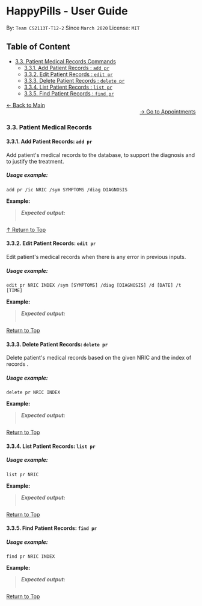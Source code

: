 # HappyPills - User Guide
By: `Team CS2113T-T12-2` Since `March 2020` License: `MIT`

## Table of Content
* [3.3. Patient Medical Records Commands](#33-patient-medical-information-commands)
    + [3.3.1. Add Patient Records : `add pr`](#321-add-patient-add-patient)
    + [3.3.2. Edit Patient Records : `edit pr`](#322-edit-patient-edit-patient)
    + [3.3.3. Delete Patient Records : `delete pr`](#323-delete-patient-delete-patient)
    + [3.3.4. List Patient Records : `list pr`](#324-list-all-patients-list-patient)
    + [3.3.5. Find Patient Records : `find pr`](#325-retrieve-a-patients-information-get-patient)
    
<div align="left"><a href="https://ay1920s2-cs2113t-t12-2.github.io/tp/UserGuide-Main.html"> &#8592; Back to Main </a></div>

<div align="right"><a href="https://ay1920s2-cs2113t-t12-2.github.io/tp/UserGuide-Appointment.html"> &#8594; Go to Appointments </a></div>

### 3.3. Patient Medical Records 

#### 3.3.1. Add Patient Records: `add pr`

Add patient's medical records to the database, to support the diagnosis and to justify the treatment.

##### Usage example:

    add pr /ic NRIC /sym SYMPTOMS /diag DIAGNOSIS
    
**Example:**

> ***Expected output:***
>
> ![]()
>

 [&#8593; Return to Top](#Table-of-Content)
 
#### 3.3.2. Edit Patient Records: `edit pr`

Edit patient's medical records when there is any error in previous inputs.

##### Usage example:

    edit pr NRIC INDEX /sym [SYMPTOMS] /diag [DIAGNOSIS] /d [DATE] /t [TIME]
    
**Example:**

> ***Expected output:***
>
> ![]()
>

 [Return to Top](#Table-of-Content)
 
#### 3.3.3. Delete Patient Records: `delete pr`

Delete patient's medical records based on the given NRIC and the index of records  . 

##### Usage example: 

    delete pr NRIC INDEX

**Example:**

> ***Expected output:***
>
> ![]()
>

 [Return to Top](#Table-of-Content)
 
#### 3.3.4. List Patient Records: `list pr`

##### Usage example:

    list pr NRIC

**Example:**

> ***Expected output:***
>
> ![]()
>

 [Return to Top](#Table-of-Content)
 
#### 3.3.5. Find Patient Records: `find pr`

##### Usage example:

    find pr NRIC INDEX

**Example:**

> ***Expected output:***
>
>
>![]()

 [Return to Top](#Table-of-Content)